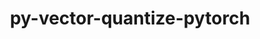 ---
title: "py-vector-quantize-pytorch"
layout: cache
categories: [package, develop-2024-03-10]
meta: {"versions": ["0.3.9"], "compilers": ["apple-clang@=15.0.0", "gcc@=11.4.0"], "oss": ["ubuntu22.04", "ventura"], "platforms": ["darwin", "linux"], "targets": ["aarch64", "x86_64_v3"], "stacks": ["ml-darwin-aarch64-mps", "ml-linux-x86_64-cpu", "ml-linux-x86_64-cuda", "ml-linux-x86_64-rocm", "root"], "num_specs": 4, "num_specs_by_stack": {"root": 4, "ml-darwin-aarch64-mps": 1, "ml-linux-x86_64-cuda": 1, "ml-linux-x86_64-rocm": 1, "ml-linux-x86_64-cpu": 1}}
spec_details: [{"hash": "o2psaayhn7xsfc5zpii6n3eugoffmdrv", "compiler": "apple-clang@=15.0.0", "versions": ["0.3.9"], "os": "ventura", "platform": "darwin", "target": "aarch64", "variants": ["build_system=python_pip"], "stacks": ["root", "ml-darwin-aarch64-mps"], "size": "-", "tarball": "https://binaries.spack.io/releases/develop-2024-03-10/build_cache/darwin-ventura-aarch64/apple-clang-15.0.0/py-vector-quantize-pytorch-0.3.9/darwin-ventura-aarch64-apple-clang-15.0.0-py-vector-quantize-pytorch-0.3.9-o2psaayhn7xsfc5zpii6n3eugoffmdrv.spack"}, {"hash": "vuolzrupi5ojxvjke3fxwkeugz5p5psn", "compiler": "gcc@=11.4.0", "versions": ["0.3.9"], "os": "ubuntu22.04", "platform": "linux", "target": "x86_64_v3", "variants": ["build_system=python_pip"], "stacks": ["ml-linux-x86_64-cuda", "root"], "size": "-", "tarball": "https://binaries.spack.io/releases/develop-2024-03-10/build_cache/linux-ubuntu22.04-x86_64_v3/gcc-11.4.0/py-vector-quantize-pytorch-0.3.9/linux-ubuntu22.04-x86_64_v3-gcc-11.4.0-py-vector-quantize-pytorch-0.3.9-vuolzrupi5ojxvjke3fxwkeugz5p5psn.spack"}, {"hash": "qox7kkphdlmmdzudjvxnj743nxudmdoy", "compiler": "gcc@=11.4.0", "versions": ["0.3.9"], "os": "ubuntu22.04", "platform": "linux", "target": "x86_64_v3", "variants": ["build_system=python_pip"], "stacks": ["root", "ml-linux-x86_64-rocm"], "size": "-", "tarball": "https://binaries.spack.io/releases/develop-2024-03-10/build_cache/linux-ubuntu22.04-x86_64_v3/gcc-11.4.0/py-vector-quantize-pytorch-0.3.9/linux-ubuntu22.04-x86_64_v3-gcc-11.4.0-py-vector-quantize-pytorch-0.3.9-qox7kkphdlmmdzudjvxnj743nxudmdoy.spack"}, {"hash": "m236f7b4srxtvfbdedl4cfjnumjxnl75", "compiler": "gcc@=11.4.0", "versions": ["0.3.9"], "os": "ubuntu22.04", "platform": "linux", "target": "x86_64_v3", "variants": ["build_system=python_pip"], "stacks": ["ml-linux-x86_64-cpu", "root"], "size": "-", "tarball": "https://binaries.spack.io/releases/develop-2024-03-10/build_cache/linux-ubuntu22.04-x86_64_v3/gcc-11.4.0/py-vector-quantize-pytorch-0.3.9/linux-ubuntu22.04-x86_64_v3-gcc-11.4.0-py-vector-quantize-pytorch-0.3.9-m236f7b4srxtvfbdedl4cfjnumjxnl75.spack"}]
---